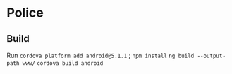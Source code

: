 # Police

## Build

Run `cordova platform add android@5.1.1` ;
`npm install`
`ng build --output-path www/`
`cordova build android`
